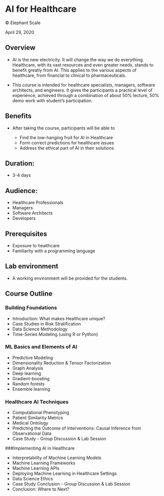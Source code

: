 # AI for Healthcare

© Elephant Scale

April 29, 2020

## Overview

* AI is the new electricity. It will change the way we do everything. Healthcare, with its vast resources and even greater needs, stands to benefit greatly from AI. This applies to the various aspects of healthcare, from financial to clinical to pharmaceuticals.

* This course is intended for healthcare specialists, managers, software architects, and engineers. It gives the participants a practical level of experience, achieved through a combination of about 50% lecture, 50% demo work with student’s participation. 

## Benefits

* After taking the course, participants will be able to

    - Find the low-hanging fruit for AI in Healthcare
    - Form correct predictions for healthcare issues
    - Address the ethical part of AI in their solutions

## Duration: 
* 3-4 days

## Audience: 
* Healthcare Professionals
* Managers
* Software Architects
* Developers

## Prerequisites

* Exposure to healthcare
* Familiarity with a programming language

## Lab environment

* A working environment will be provided for the students.

## Course Outline

### Building Foundations

* Introduction: What makes Healthcare unique?
* Case Studies in Risk Stratification
* Data Science Methodology
* Time-Series Modeling (using R or Python)

### ML Basics and Elements of AI

* Predictive Modeling
* Dimensionality Reduction & Tensor Factorization
* Graph Analysis
* Deep learning
* Gradient-boosting
* Random forests
* Ensemble learning

### Healthcare AI Techniques

* Computational Phenotyping
* Patient Similarity Metrics
* Medical Ontology
* Predicting the Outcome of Interventions: Causal Inference from Observational Data
* Case Study - Group Discussion & Lab Session

###Implementing AI in Healthcare

* Interpretability of Machine Learning Models
* Machine Learning Frameworks
* Machine Learning APIs
* Deploying Machine Learning in Healthcare Settings
* Data Science Ethics
* Case Study Conclusion - Group Discussion & Lab Session
* Conclusion: Where to Next?



